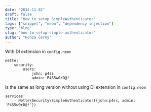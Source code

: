 ```yaml
---
date: "2014-11-02"
draft: false
title: "How to setup SimpleAuthenticator"
tags: ["snippet", "neon", "dependency injection"]
type: "blog"
slug: "how-to-setup-simple-authenticator"
author: "Honza Černý"
---
```


With DI extension in `config.neon`

```neon
nette:
	security:
		users:
			john: p4ss
			admin: P4S5w0rD@!
```

is the same as long version without using DI extension in `config.neon`

```neon
services:
	- Nette\Security\SimpleAuthenticator({john:p4ss, admin: 'P4S5w0rD@!'})
```
